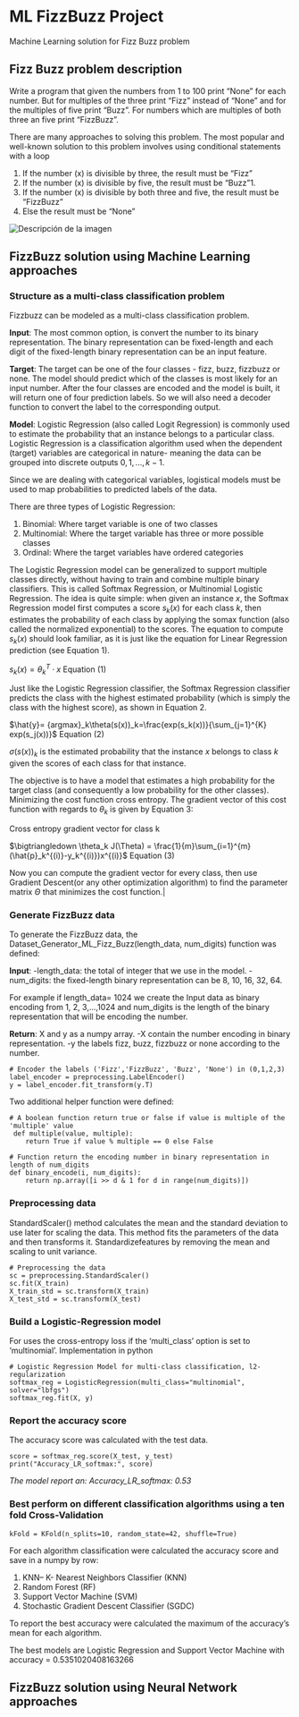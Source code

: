 # ML FizzBuzz Project
Machine Learning solution for Fizz Buzz problem

## Fizz Buzz problem description 
Write a program that given the numbers from 1 to 100 print “None” for each number. 
But for multiples of the three print “Fizz” instead of “None” and for the multiples of five print  “Buzz”.
For numbers  which are multiples of both three an five print “FizzBuzz”.
    
There are many approaches to solving this problem. The most popular and well-known solution to this problem 
involves using conditional statements with a loop 
    
1. If the number (x) is divisible by three, the result must be “Fizz”
2. If the number (x) is divisible by five, the result must be “Buzz”1.
3. If the number (x) is divisible by both three and five, the result must be “FizzBuzz”
4. Else the result must be “None”

<image src="FizzBuzz.png" alt="Descripción de la imagen">

## FizzBuzz solution using Machine Learning approaches  

### Structure as a multi-class classification problem 

Fizzbuzz can be modeled as a multi-class classification problem.

**Input**: The most common option, is convert the number to its binary representation. 
           The binary representation can be fixed-length and each digit of the fixed-length 
           binary representation can be an input feature. 

**Target**: The target can be one of the four classes - fizz, buzz, fizzbuzz or none. 
            The model should predict which of the classes is most likely for an input number. 
            After the four classes are encoded and the model is built, it will return one of 
            four prediction labels. So we will also need a decoder function to convert the label 
            to the corresponding output.
       
**Model**: Logistic Regression (also called Logit Regression) is commonly used to estimate the probability that an 
           instance belongs to a particular class. 
           Logistic Regression is a classification algorithm used when the dependent (target) variables are categorical
           in nature- meaning the data can be grouped into discrete outputs ${0, 1, ..., k − 1}$.

Since we are dealing with categorical variables, logistical models must be used to map probabilities to predicted
labels of the data. 

There are three types of Logistic Regression:

1. Binomial: Where target variable is one of two classes
2. Multinomial: Where the target variable has three or more possible classes
3. Ordinal: Where the target variables have ordered categories

The Logistic Regression model can be generalized to support multiple classes directly, without having to train
and combine multiple binary classifiers. This is called Softmax Regression, or Multinomial Logistic Regression.
The idea is quite simple: when given an instance $x$, the Softmax Regression model first computes a score $s_k(x)$ for 
each class $k$, then estimates the probability of each class by applying the somax function (also called the normalized
exponential) to the scores. The equation to compute $s_k(x)$ should look familiar, as it is just like the equation for Linear
Regression prediction (see Equation 1).

$s_k(x) = \theta_k^T \cdot x$   Equation (1)

Just like the Logistic Regression classifier, the Softmax Regression classifier predicts the class with the
highest estimated probability (which is simply the class with the highest score), as shown in Equation 2.

$\hat{y}= {argmax}_k\theta(s(x))_k=\frac{exp(s_k(x))}{\sum_{j=1}^{K} exp(s_j(x))}$ Equation (2)

$\sigma(s(x))_k$ is the estimated probability that the instance $x$ belongs to class $k$ given the scores of each class for that instance.

The objective is to have a model that estimates a high probability for the target class (and consequently a low probability for the other
classes). Minimizing the cost function cross entropy. The gradient vector of this cost function with regards to $\theta_k$ is given by Equation 3:

Cross entropy gradient vector for class k

$\bigtriangledown \theta_k J(\Theta) = \frac{1}{m}\sum_{i=1}^{m}(\hat{p}_k^{(i)}-y_k^{(i)})x^{(i)}$ Equation (3)

Now you can compute the gradient vector for every class, then use Gradient Descent(or any other optimization algorithm) to find the parameter matrix $\Theta$ that minimizes
the cost function.|

              
### Generate FizzBuzz data

To generate the FizzBuzz data, the Dataset_Generator_ML_Fizz_Buzz(length_data, num_digits) function was defined: 

**Input**: -length_data: the total of integer that we use in the model.
-num_digits: the fixed-length binary representation can be 8, 10, 16, 32, 64. 

For example if length_data= 1024 we create the Input data as binary encoding from 1, 2, 3,...,1024 and num_digits is the length of the binary representation that will be encoding
the number. 

**Return**: X and y as a numpy array. 
-X contain the number encoding in binary representation. 
-y the labels fizz, buzz, fizzbuzz or none according to the number.  
                    
```python:
# Encoder the labels ('Fizz','FizzBuzz', 'Buzz', 'None') in (0,1,2,3)
label_encoder = preprocessing.LabelEncoder()
y = label_encoder.fit_transform(y.T) 
```  
Two additional helper function were defined:

```python:
# A boolean function return true or false if value is multiple of the 'multiple' value    
 def multiple(value, multiple):
    return True if value % multiple == 0 else False 
          
# Function return the encoding number in binary representation in length of num_digits
def binary_encode(i, num_digits):
    return np.array([i >> d & 1 for d in range(num_digits)])
```  
### Preprocessing data

StandardScaler() method calculates the mean and the standard deviation to use later for scaling the data. 
This method fits the parameters of the data and then transforms it. Standardizefeatures by removing the 
mean and scaling to unit variance.
       
``` python:
# Preprocessing the data
sc = preprocessing.StandardScaler()
sc.fit(X_train)
X_train_std = sc.transform(X_train)
X_test_std = sc.transform(X_test)
```
    
### Build a Logistic-Regression model 

For uses the cross-entropy loss if the ‘multi_class’ option is set to ‘multinomial’. 
Implementation in python
```python:
# Logistic Regression Model for multi-class classification, l2-regularization
softmax_reg = LogisticRegression(multi_class="multinomial", solver="lbfgs")
softmax_reg.fit(X, y)
```
    
### Report the accuracy score

The accuracy score was calculated with the test data.
```python:
score = softmax_reg.score(X_test, y_test)
print("Accuracy_LR_softmax:", score)
```
*The model report an: Accuracy_LR_softmax: 0.53*     

### Best perform on different classification algorithms using a ten fold Cross-Validation

 ```python:
 kFold = KFold(n_splits=10, random_state=42, shuffle=True)
 ```
 For each algorithm classification were calculated the accuracy score and save in a numpy by row:
 
 1. KNN– K- Nearest Neighbors Classifier (KNN)
 2. Random Forest (RF)
 3. Support Vector Machine (SVM)
 4. Stochastic Gradient Descent Classifier (SGDC)
    
 To report the best accuracy were calculated the maximum of the accuracy’s mean for each algorithm.
 
 The best models are Logistic Regression and Support Vector Machine with accuracy = 0.5351020408163266 

## FizzBuzz solution using Neural Network approaches
